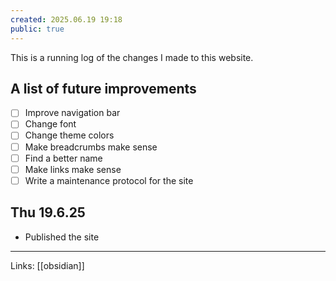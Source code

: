 ```yaml
---
created: 2025.06.19 19:18
public: true
---
```

This is a running log of the changes I made to this website.

## A list of future improvements
- [ ] Improve navigation bar
- [ ] Change font
- [ ] Change theme colors
- [ ] Make breadcrumbs make sense
- [ ] Find a better name
- [ ] Make links make sense
- [ ] Write a maintenance protocol for the site

## Thu 19.6.25
- Published the site

---
Links: [[obsidian]]